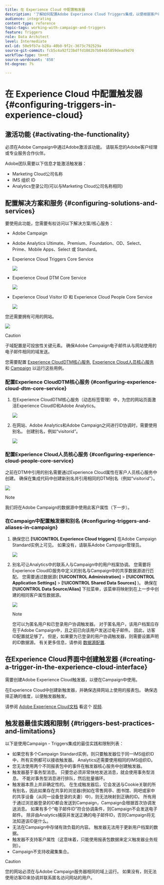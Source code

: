 ```yaml
---
title: 在 Experience Cloud 中配置触发器
description: '了解如何配置Adobe Experience Cloud Triggers集成，以便根据客户以前的行为开始向客户发送个性化投放。 '
audience: integrating
content-type: reference
topic-tags: working-with-campaign-and-triggers
feature: Triggers
role: Data Architect
level: Intermediate
exl-id: 50e9fb7a-b28a-40b0-9f2c-3673c792529a
source-git-commit: fcb5c4a92f23bdffd1082b7b044b5859dead9d70
workflow-type: tm+mt
source-wordcount: '858'
ht-degree: 7%

---
```


# 在 Experience Cloud 中配置触发器{#configuring-triggers-in-experience-cloud}

## 激活功能 {#activating-the-functionality}

必须在Adobe Campaign中通过Adobe激活该功能。 请联系您的Adobe客户经理或专业服务合作伙伴。

Adobe团队需要以下信息才能激活触发器：

* Marketing Cloud公司名称
* IMS 组织 ID
* Analytics登录公司(可以与Marketing Cloud公司名称相同)

## 配置解决方案和服务 {#configuring-solutions-and-services}

要使用此功能，您需要有权访问以下解决方案/核心服务：

* Adobe Campaign
* Adobe Analytics Ultimate、Premium、Foundation、OD、Select、Prime、Mobile Apps、Select 或 Standard。
* Experience Cloud Triggers Core Service

   ![](assets/trigger_uc_prereq_1.png)

* Experience Cloud DTM Core Service

   ![](assets/trigger_uc_prereq_2.png)

* Experience Cloud Visitor ID 和 Experience Cloud People Core Service

   ![](assets/trigger_uc_prereq_3.png)

您还需要拥有可用的网站。

![](assets/trigger_uc_prereq_4.png)

>[!CAUTION]
>
>子域配置是可投放性关键元素。 确保Adobe Campaign电子邮件从与网站使用的电子邮件相同的域发送。

您需要配置 [Experience CloudDTM核心服务](#configuring-experience-cloud-dtm-core-service), [Experience Cloud人员核心服务](#configuring-experience-cloud-people-core-service) 和 [Campaign](#configuring-triggers-and-aliases-in-campaign) 以运行这些用例。

### 配置Experience CloudDTM核心服务 {#configuring-experience-cloud-dtm-core-service}

1. 在Experience CloudDTM核心服务（动态标签管理）中，为您的网站页面激活Experience CloudID和Adobe Analytics。

   ![](assets/trigger_uc_conf_1.png)

1. 在网站、Adobe Analytics和Adobe Campaign之间进行ID协调时，需要使用别名。 创建别名，例如“visitorid”。

   ![](assets/trigger_uc_conf_2.png)

### 配置Experience Cloud人员核心服务 {#configuring-experience-cloud-people-core-service}

之前在DTM中引用的别名需要通过Experience Cloud属性在客户人员核心服务中创建。 确保在集成代码中创建新别名并引用相同的DTM别名（例如“visitorid”）。

![](assets/trigger_uc_conf_3.png)

>[!NOTE]
>
>我们将在Adobe Campaign的数据源中使用此客户属性（下一步）。

### 在Campaign中配置触发器和别名 {#configuring-triggers-and-aliases-in-campaign}

1. 确保您已 **[!UICONTROL Experience Cloud triggers]** 在Adobe Campaign Standard实例上可见。 如果没有，请联系Adobe Campaign管理员。

   ![](assets/remarketing_1.png)

1. 别名可让Analytics中的联系人与Campaign中的用户档案协调。 您需要将Experience CloudID服务中定义的别名与Campaign中的共享数据源进行匹配。 您需要通过数据源( **[!UICONTROL Administration]** > **[!UICONTROL Application Settings]** > **[!UICONTROL Shared Data Sources]** )。 确保在 **[!UICONTROL Data Source/Alias]** 下拉菜单，该菜单将映射到在上一步中创建的相同客户属性数据源。

   ![](assets/trigger_uc_conf_5.png)

   >[!NOTE]
   >
   >您可以为匿名用户和已登录用户协调触发器。 对于匿名用户，该用户档案应存在于Adobe Campaign中，且之前已向该用户发送过电子邮件。 因此，访客ID配置就足够了。 但是，如果要为已登录的用户协调触发器，则需要设置声明的ID数据源。 有关更多信息，请参阅 [数据源配置](../../integrating/using/provisioning-and-configuring-integration-with-audience-manager-or-people-core-service.md#step-2--configure-the-data-sources).

## 在Experience Cloud界面中创建触发器 {#creating-a-trigger-in-the-experience-cloud-interface}

需要创建Adobe Experience Cloud触发器，以便在Campaign中使用。

在Experience Cloud中创建新触发器，并确保选择网站上使用的报表包。 确保选择正确的维度，以便触发器触发。

请参阅 [Adobe Experience Cloud文档](https://experienceleague.adobe.com/docs/core-services/interface/activation/triggers.html) 看这个 [视频](https://helpx.adobe.com/cn/marketing-cloud/how-to/email-marketing.html#step-two).

## 触发器最佳实践和限制 {#triggers-best-practices-and-limitations}

以下是使用Campaign - Triggers集成的最佳实践和限制列表：

* 如果您有多个Campaign Standard实例，则只要触发器位于同一IMS组织ID中，所有实例都可以接收触发器。 Analytics还需要使用相同的IMS组织ID。
* 您无法使用两个不同报表包中的事件在触发器核心服务中创建触发器。
* 触发器基于事务型消息。 只要您必须非常快地发送消息，就会使用事务型消息。 不能对事务型消息进行排队，然后批量循环。
* 触发器本质上并非确定性的。 在生成触发器后，它会发送与Cookie关联的所有别名，因此如果存在共享的浏览器(例如在零售网亭、图书馆、网吧或家中的共享设备（从同一设备登录的夫妻）中)，则无法映射到正确的ID。 所有用于通过浏览器登录的ID都会发送到Campaign，Campaign会根据首次协调发送消息。 如果有多个“电子邮件ID”符合协调条件，则Campaign不会发送电子邮件。 除非由Analytics捕获并发送正确的电子邮件ID，否则Campaign将无法知道该ID是什么。
* 无法在Campaign中存储有效负载的内容。 触发器无法用于更新用户档案的数据。
* 触发器不支持客户属性（这意味着，只能使用报表包数据来定义触发器业务规则）。
* Campaign不支持收藏集集合。

>[!CAUTION]
>
>您的网站必须在与Adobe Campaign服务器相同的域上运行。 如果没有，则无法使用访客ID来协调并联系匿名访问网站的用户。
